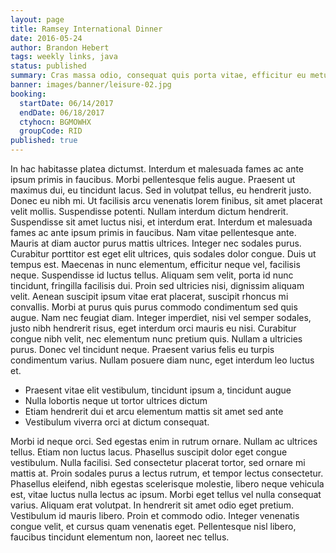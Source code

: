 ```yaml
---
layout: page
title: Ramsey International Dinner
date: 2016-05-24
author: Brandon Hebert
tags: weekly links, java
status: published
summary: Cras massa odio, consequat quis porta vitae, efficitur eu metus.
banner: images/banner/leisure-02.jpg
booking:
  startDate: 06/14/2017
  endDate: 06/18/2017
  ctyhocn: BGMOWHX
  groupCode: RID
published: true
---
```

In hac habitasse platea dictumst. Interdum et malesuada fames ac ante ipsum primis in faucibus. Morbi pellentesque felis augue. Praesent ut maximus dui, eu tincidunt lacus. Sed in volutpat tellus, eu hendrerit justo. Donec eu nibh mi. Ut facilisis arcu venenatis lorem finibus, sit amet placerat velit mollis. Suspendisse potenti. Nullam interdum dictum hendrerit. Suspendisse sit amet luctus nisi, et interdum erat. Interdum et malesuada fames ac ante ipsum primis in faucibus. Nam vitae pellentesque ante. Mauris at diam auctor purus mattis ultrices. Integer nec sodales purus. Curabitur porttitor est eget elit ultrices, quis sodales dolor congue. Duis ut tempus est.
Maecenas in nunc elementum, efficitur neque vel, facilisis neque. Suspendisse id luctus tellus. Aliquam sem velit, porta id nunc tincidunt, fringilla facilisis dui. Proin sed ultricies nisi, dignissim aliquam velit. Aenean suscipit ipsum vitae erat placerat, suscipit rhoncus mi convallis. Morbi at purus quis purus commodo condimentum sed quis augue. Nam nec feugiat diam. Integer imperdiet, nisi vel semper sodales, justo nibh hendrerit risus, eget interdum orci mauris eu nisi. Curabitur congue nibh velit, nec elementum nunc pretium quis. Nullam a ultricies purus. Donec vel tincidunt neque. Praesent varius felis eu turpis condimentum varius. Nullam posuere diam nunc, eget interdum leo luctus et.

* Praesent vitae elit vestibulum, tincidunt ipsum a, tincidunt augue
* Nulla lobortis neque ut tortor ultrices dictum
* Etiam hendrerit dui et arcu elementum mattis sit amet sed ante
* Vestibulum viverra orci at dictum consequat.

Morbi id neque orci. Sed egestas enim in rutrum ornare. Nullam ac ultrices tellus. Etiam non luctus lacus. Phasellus suscipit dolor eget congue vestibulum. Nulla facilisi. Sed consectetur placerat tortor, sed ornare mi mattis at. Proin sodales purus a lectus rutrum, et tempor lectus consectetur. Phasellus eleifend, nibh egestas scelerisque molestie, libero neque vehicula est, vitae luctus nulla lectus ac ipsum.
Morbi eget tellus vel nulla consequat varius. Aliquam erat volutpat. In hendrerit sit amet odio eget pretium. Vestibulum id mauris libero. Proin et commodo odio. Integer venenatis congue velit, et cursus quam venenatis eget. Pellentesque nisl libero, faucibus tincidunt elementum non, laoreet nec tellus.
